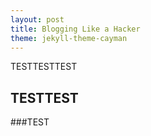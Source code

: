 ```yaml
---
layout: post
title: Blogging Like a Hacker
theme: jekyll-theme-cayman
---
```


TESTTESTTEST
## TESTTEST
###TEST
